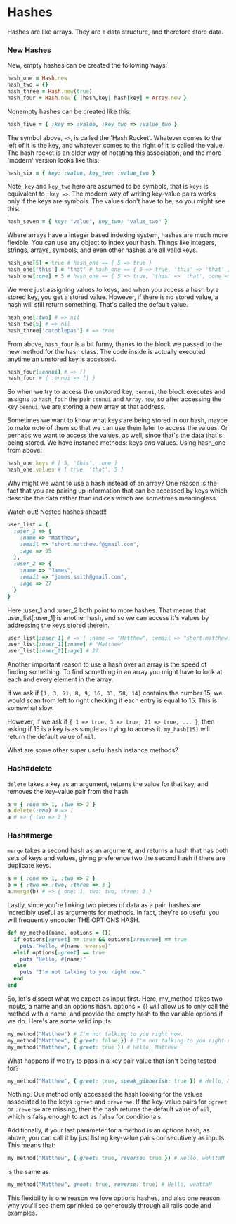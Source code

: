 # Hashes

Hashes are like arrays.  They are a data structure, and therefore store data.

### New Hashes

New, empty hashes can be created the following ways:

```ruby
hash_one = Hash.new
hash_two = {}
hash_three = Hash.new(true)
hash_four = Hash.new { |hash,key| hash[key] = Array.new }
```

Nonempty hashes can be created like this:

```ruby
hash_five = { :key => :value, :key_two => :value_two }
```

The symbol above, `=>`, is called the 'Hash Rocket'.  Whatever comes to the left of it is the key, and whatever comes to the right of it is called the value.  The hash rocket is an older way of notating this association, and the more 'modern' version looks like this:

```ruby
hash_six = { key: :value, key_two: :value_two }
```

Note, `key` and `key_two` here are assumed to be symbols, that is `key:` is equivalent to `:key =>`.  The modern way of writing key-value pairs works only if the keys are symbols.  The values don't have to be, so you might see this:

```ruby
hash_seven = { key: "value", key_two: "value_two" }
```

Where arrays have a integer based indexing system, hashes are much more flexible.  You can use any object to index your hash.  Things like integers, strings, arrays, symbols, and even other hashes are all valid keys.

```ruby
hash_one[5] = true # hash_one == { 5 => true }
hash_one['this'] = 'that' # hash_one == { 5 => true, 'this' => 'that' }
hash_one[:one] = 5 # hash_one == { 5 => true, 'this' => 'that', :one => 5 }
```

We were just assigning values to keys, and when you access a hash by a stored key, you get a stored value.  However, if there is no stored value, a hash will still return something.  That's called the default value.

```ruby
hash_one[:two] # => nil
hash_two[5] # => nil
hash_three['catoblepas'] # => true
```

From above, `hash_four` is a bit funny, thanks to the block we passed to the new method for the hash class.  The code inside is actually executed anytime an unstored key is accessed.  

```ruby
hash_four[:ennui] # => []
hash_four # { :ennui => [] }
```

So when we try to access the unstored key, `:ennui`, the block executes and assigns to `hash_four` the pair `:ennui` and `Array.new`, so after accessing the key `:ennui`, we are storing a new array at that address.

Sometimes we want to know what keys are being stored in our hash, maybe to make note of them so that we can use them later to access the values.  Or perhaps we want to access the values, as well, since that's the data that's being stored.  We have instance methods: keys *and* values.  Using hash_one from above:

```ruby
hash_one.keys # [ 5, 'this', :one ]
hash_one.values # [ true, 'that', 5 ]
```

Why might we want to use a hash instead of an array?  One reason is the fact that you are pairing up information that can be accessed by keys which describe the data rather than indices which are sometimes meaningless.

Watch out!  Nested hashes ahead!!

```ruby
user_list = {
  :user_1 => {
    :name => "Matthew",
    :email => "short.matthew.f@gmail.com",
    :age => 35
  },
  :user_2 => {
    :name => "James",
    :email => "james.smith@gmail.com",
    :age => 27
  }
}
```

Here :user_1 and :user_2 both point to more hashes.  That means that user_list[:user_1] is another hash, and so we can access it's values by addressing the keys stored therein. 

```ruby
user_list[:user_1] # => { :name => "Matthew", :email => "short.matthew.f@gmail.com", :age => 35 }
user_list[:user_1][:name] # "Matthew"
user_list[:user_2][:age] # 27
```

Another important reason to use a hash over an array is the speed of finding something.  To find something in an array you might have to look at each and every element in the array.  

If we ask if `[1, 3, 21, 8, 9, 16, 33, 58, 14]` contains the number 15, we would scan from left to right checking if each entry is equal to 15.  This is somewhat slow.

However, if we ask if `{ 1 => true, 3 => true, 21 => true, ... }`, then asking if 15 is a key is as simple as trying to access it.  `my_hash[15]` will return the default value of `nil`.

What are some other super useful hash instance methods?

### Hash#delete
`delete` takes a key as an argument, returns the value for that key, and removes the key-value pair from the hash.

```ruby
a = { :one => 1, :two => 2 }
a.delete(:one) # => 1
a # => { two => 2 }
```

### Hash#merge

`merge` takes a second hash as an argument, and returns a hash that has both sets of keys and values, giving preference two the second hash if there are duplicate keys.

```ruby
a = { :one => 1, :two => 2 }
b = { :two => :two, :three => 3 }
a.merge(b) # => { one: 1, two: two, three: 3 }
```

Lastly, since you're linking two pieces of data as a pair, hashes are incredibly useful as arguments for methods.  In fact, they're so useful you will frequently encouter THE OPTIONS HASH.

```ruby
def my_method(name, options = {})
  if options[:greet] == true && options[:reverse] == true
    puts "Hello, #{name.reverse}"
  elsif options[:greet] == true
    puts "Hello, #{name}"
  else
    puts "I'm not talking to you right now."
  end
end
```

So, let's dissect what we expect as input first.  Here, my_method takes two inputs, a name and an options hash.  options = {} will allow us to only call the method with a name, and provide the empty hash to the variable options if we do.  Here's are some valid inputs:

```ruby
my_method("Matthew") # I'm not talking to you right now.
my_method("Matthew", { greet: false }) # I'm not talking to you right now.
my_method("Matthew", { greet: true }) # Hello, Matthew
```

What happens if we try to pass in a key pair value that isn't being tested for?

```ruby
my_method("Matthew", { greet: true, speak_gibberish: true }) # Hello, Matthew
```

Nothing.  Our method only accessed the hash looking for the values associated to the keys `:greet` and `:reverse`.  If the key-value pairs for `:greet` or `:reverse` are missing, then the hash returns the default value of `nil`, which is falsy enough to act as `false` for conditionals.

Additionally, if your last parameter for a method is an options hash, as above, you can call it by just listing key-value pairs consecutively as inputs.  This means that:

```ruby
my_method("Matthew", { greet: true, reverse: true }) # Hello, wehttaM
```
is the same as

```ruby
my_method("Matthew", greet: true, reverse: true) # Hello, wehttaM
```

This flexibility is one reason we love options hashes, and also one reason why you'll see them sprinkled so generously through all rails code and examples. 


